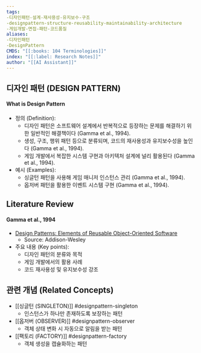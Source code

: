 ```yaml
---
tags:
-디자인패턴-설계-재사용성-유지보수-구조
-designpattern-structure-reusability-maintainability-architecture
-게임개발-면접-패턴-코드품질
aliases:
-디자인패턴
-DesignPattern
CMDS: "[[:books: 104 Terminologies]]"
index: "[[:label: Research Notes]]"
author: "[[AI Assistant]]"
---
```


## 디자인 패턴 (DESIGN PATTERN)

#### What is Design Pattern

- 정의 (Definition):
	- 디자인 패턴은 소프트웨어 설계에서 반복적으로 등장하는 문제를 해결하기 위한 일반적인 해결책이다 (Gamma et al., 1994).
	- 생성, 구조, 행위 패턴 등으로 분류되며, 코드의 재사용성과 유지보수성을 높인다 (Gamma et al., 1994).
	- 게임 개발에서 복잡한 시스템 구현과 아키텍처 설계에 널리 활용된다 (Gamma et al., 1994).
- 예시 (Examples):
	- 싱글턴 패턴을 사용해 게임 매니저 인스턴스 관리 (Gamma et al., 1994).
	- 옵저버 패턴을 활용한 이벤트 시스템 구현 (Gamma et al., 1994).

## Literature Review

#### Gamma et al., 1994
- [Design Patterns: Elements of Reusable Object-Oriented Software](https://doi.org/10.5555/186897)
	- Source: Addison-Wesley
- 주요 내용 (Key points):
	- 디자인 패턴의 분류와 목적
	- 게임 개발에서의 활용 사례
	- 코드 재사용성 및 유지보수성 강조

## 관련 개념 (Related Concepts)

- [[싱글턴 (SINGLETON)]] #designpattern-singleton
	- 인스턴스가 하나만 존재하도록 보장하는 패턴
- [[옵저버 (OBSERVER)]] #designpattern-observer
	- 객체 상태 변화 시 자동으로 알림을 받는 패턴
- [[팩토리 (FACTORY)]] #designpattern-factory
	- 객체 생성을 캡슐화하는 패턴 